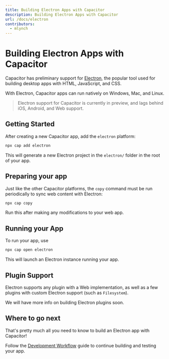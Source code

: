 ```yaml
---
title: Building Electron Apps with Capacitor
description: Building Electron Apps with Capacitor
url: /docs/electron
contributors:
  - mlynch
---
```


# Building Electron Apps with Capacitor

<p class="intro">Capacitor has preliminary support for <a href="https://electronjs.org" target="_blank">Electron</a>, the popular tool used for building desktop apps with HTML, JavaScript, and CSS.</p>

<p class="intro">With Electron, Capacitor apps can run natively on Windows, Mac, and Linux.</p>

<blockquote>Electron support for Capacitor is currently in preview, and lags behind iOS, Android, and Web support.</blockquote>

## Getting Started

After creating a new Capacitor app, add the `electron` platform:

```bash
npx cap add electron
```

This will generate a new Electron project in the `electron/` folder in the root of your app.

## Preparing your app

Just like the other Capacitor platforms, the `copy` command must be run periodically to sync web content with Electron:

```bash
npx cap copy
```

Run this after making any modifications to your web app.

## Running your App

To run your app, use

```bash
npx cap open electron
```

This will launch an Electron instance running your app.

## Plugin Support

Electron supports any plugin with a Web implementation, as well as a few plugins with custom Electron support (such as `Filesystem`).

We will have more info on building Electron plugins soon.

## Where to go next

That's pretty much all you need to know to build an Electron app with Capacitor!

Follow the [Development Workflow](../basics/workflow) guide to continue building and testing your app.